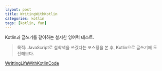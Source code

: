 ```yaml
---
layout: post
title: WritingWithKotlin
categories: kotlin
tags: [kotlin, fun]
---
```


Kotlin과 글쓰기를 같이하는 철저한 잉여력 테스트.

>목적: 
JavaScript로 철학책을 쓰겠다는 포스팅을 본 후, Kotlin으로 글쓰기에 도전해보다.  

[WrittingLifeWithKotlinCode](https://github.com/VintageAppMaker/WrittingLifeWithKotlinCode)
